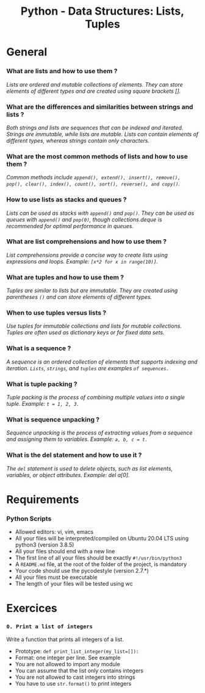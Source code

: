 <div align= "center">
  <h1>Python - Data Structures: Lists, Tuples</h1>
</div>

# General 

### What are lists and how to use them ?
*Lists are ordered and mutable collections of elements. They can store elements of different types and are created using square brackets [].*

### What are the differences and similarities between strings and lists ?
*Both strings and lists are sequences that can be indexed and iterated. Strings are immutable, while lists are mutable. Lists can contain elements of different types, whereas strings contain only characters.*

### What are the most common methods of lists and how to use them ?
*Common methods include ```append(), extend(), insert(), remove(), pop(), clear(), index(), count(), sort(), reverse(), and copy()```.*

### How to use lists as stacks and queues ?
*Lists can be used as stacks with ```append()``` and ```pop()```. They can be used as queues with ```append()``` and ```pop(0)```, though collections.deque is recommended for optimal performance in queues.*

### What are list comprehensions and how to use them ?
*List comprehensions provide a concise way to create lists using expressions and loops. Example: ```[x*2 for x in range(10)]```.*

### What are tuples and how to use them ?
*Tuples are similar to lists but are immutable. They are created using parentheses ```()``` and can store elements of different types.*

### When to use tuples versus lists ?
*Use tuples for immutable collections and lists for mutable collections. Tuples are often used as dictionary keys or for fixed data sets.*

### What is a sequence ?
*A sequence is an ordered collection of elements that supports indexing and iteration. ```Lists```, ```strings```, and ```tuples``` are examples ```of sequences.```*

### What is tuple packing ?
*Tuple packing is the process of combining multiple values into a single tuple. Example: ```t = 1, 2, 3.```*

### What is sequence unpacking ?
*Sequence unpacking is the process of extracting values from a sequence and assigning them to variables. Example: ```a, b, c = t.```*

### What is the del statement and how to use it ?
*The ```del``` statement is used to delete objects, such as list elements, variables, or object attributes. Example: del a[0].*

# Requirements
### Python Scripts

- Allowed editors: vi, vim, emacs
- All your files will be interpreted/compiled on Ubuntu 20.04 LTS using python3 (version 3.8.5)
- All your files should end with a new line
- The first line of all your files should be exactly ```#!/usr/bin/python3```
- A ```README.md``` file, at the root of the folder of the project, is mandatory
- Your code should use the pycodestyle (version 2.7.*)
- All your files must be executable
- The length of your files will be tested using wc

# Exercices
### ```0. Print a list of integers```
Write a function that prints all integers of a list.

- Prototype: ```def print_list_integer(my_list=[]):```
- Format: one integer per line. See example
- You are not allowed to import any module
- You can assume that the list only contains integers
- You are not allowed to cast integers into strings
- You have to use ```str.format()``` to print integers

###